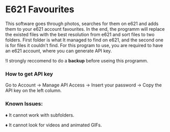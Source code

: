 # E621 Favourites

This software goes through photos, searches for them on e621 and adds them to your e621 account favourites.
In the end, the programm will replace the existed files with the best resolution from e621 and sort files to two folders. First folder is what It managed to find on e621, and the second one is for files it couldn't find.
For this program to use, you are required to have an e621 account, where you can generate API key.

!I strongly reccomend to do a **backup** before useing this programm.

### How to get API key
Go to Account → Manage API Access → Insert your password → Copy the API key on the left column.

### Known Issues:

♦ It cannot work with subfolders.

♦ It cannot look for videos and animated GIFs.
